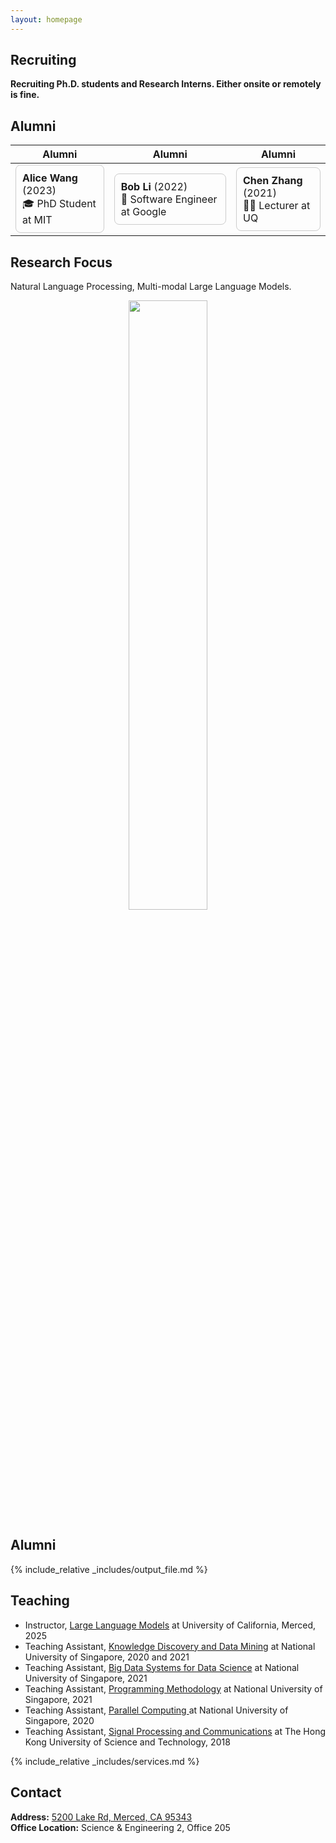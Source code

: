 ```yaml
---
layout: homepage
---
```


## Recruiting

**Recruiting Ph.D. students and Research Interns. Either onsite or remotely is fine.**<br>

## Alumni

| Alumni                                                                 | Alumni                                                                 | Alumni                                                                 |
|------------------------------------------------------------------------|------------------------------------------------------------------------|------------------------------------------------------------------------|
| <div style="border:1px solid #ccc; border-radius:8px; padding:10px;"><b>Alice Wang</b> (2023)<br>🎓 PhD Student at MIT</div> | <div style="border:1px solid #ccc; border-radius:8px; padding:10px;"><b>Bob Li</b> (2022)<br>💼 Software Engineer at Google</div> | <div style="border:1px solid #ccc; border-radius:8px; padding:10px;"><b>Chen Zhang</b> (2021)<br>👩‍🏫 Lecturer at UQ</div> |




## Research Focus

Natural Language Processing, Multi-modal Large Language Models.<br> 

<p align="center">
<img src='person_logo.png' width = "50%">
</p>

## Alumni

{% include_relative _includes/output_file.md %}


## Teaching
- Instructor, [Large Language Models](https://wangywust.github.io/llm-course-2025) at University of California, Merced, 2025
- Teaching Assistant, [Knowledge Discovery and Data Mining](https://nusmods.com/modules/CS5228/knowledge-discovery-and-data-mining) at National University of Singapore, 2020 and 2021
- Teaching Assistant, [Big Data Systems for Data Science](https://nusmods.com/modules/CS5228/knowledge-discovery-and-data-mining) at National University of Singapore, 2021
- Teaching Assistant, [Programming Methodology](https://nusmods.com/modules/CS5228/knowledge-discovery-and-data-mining) at National University of Singapore, 2021
- Teaching Assistant, [Parallel Computing ](https://nusmods.com/modules/CS3210/parallel-computing) at National University of Singapore, 2020
- Teaching Assistant, [Signal Processing and Communications](https://nusmods.com/modules/CS5228/knowledge-discovery-and-data-mining) at The Hong Kong University of Science and Technology, 2018

{% include_relative _includes/services.md %}

## Contact
**Address:** [5200 Lake Rd, Merced, CA 95343](https://g.co/kgs/4tVi9BQ)
<br>
**Office Location:**  Science & Engineering 2, Office 205